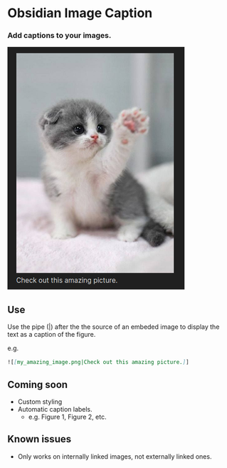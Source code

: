 # Obsidian Image Caption

### Add captions to your images.

![Obsidian Image Caption example](./example.png)

## Use

Use the pipe (|) after the the source of an embeded image to display the text as a caption of the figure.

e.g.
```markdown
![[my_amazing_image.png|Check out this amazing picture.]]
```


## Coming soon

+ Custom styling
+ Automatic caption labels.
  + e.g. Figure 1, Figure 2, etc.


## Known issues

+ Only works on internally linked images, not externally linked ones.
